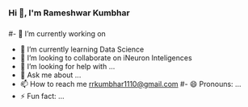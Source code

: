 ###                                               Hi 👋, I'm Rameshwar Kumbhar

<!--
**RameshwarKumbhar/Rameshwarkumbhar** is a ✨ _special_ ✨ repository because its `README.md` (this file) appears on your GitHub profile.

Here are some ideas to get you started:
-->
###
#- 🔭 I’m currently working on 
- 🌱 I’m currently learning Data Science
- 👯 I’m looking to collaborate on iNeuron Inteligences
- 🤔 I’m looking for help with ...
- 💬 Ask me about ...
- 📫 How to reach me rrkumbhar1110@gmail.com
#- 😄 Pronouns: ...
- ⚡ Fun fact: ...

